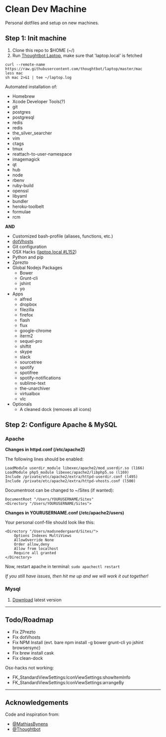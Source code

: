 # Clean Dev Machine

Personal dotfiles and setup on new machines.


## Step 1: Init machine

1. Clone this repo to $HOME (~/)
2. Run [Thoughtbot Laptop](https://github.com/thoughtbot/laptop), make sure that 'laptop.local' is fetched
```
curl --remote-name https://raw.githubusercontent.com/thoughtbot/laptop/master/mac
less mac
sh mac 2>&1 | tee ~/laptop.log
```

Automated installation of:
- Homebrew
- Xcode Developer Tools(?)
- git
- postgres
- postgresql
- redis
- redis
- the_silver_searcher
- vim
- ctags
- tmux
- reattach-to-user-namespace
- imagemagick
- qt
- hub
- node
- rbenv
- ruby-build
- openssl
- libyaml
- bundler
- heroku-toolbelt
- formulae
- rcm

**AND**

- Customized bash-profile (aliases, functions, etc.)
- [dotVhosts](github.com/madsnedergaard/dotVhosts)
- Git configuration
- OSX Hacks ([laptop.local #L152](https://github.com/madsnedergaard/cleandevmachine/blob/master/laptop.local#L152))
- Python and pip
- Zprezto
- Global Nodejs Packages
	- Bower
	- Grunt-cli
	- jshint
	- yo
- Apps
	- alfred
	- dropbox
	- filezilla
	- firefox
	- flash
	- flux
	- google-chrome
	- iterm2
	- sequel-pro
	- shiftit
	- skype
	- slack
	- sourcetree
	- spotify
	- spotifree
	- spotify-notifications
	- sublime-text
	- the-unarchiver
	- virtualbox
	- vlc
- Optionals
	- A cleaned dock (removes all icons)


## Step 2: Configure Apache & MySQL

### Apache

**Changes in httpd.conf (/etc/apache2)**

The following lines should be enabled:
```
LoadModule userdir_module libexec/apache2/mod_userdir.so (l166)
LoadModule php5_module libexec/apache2/libphp5.so (l169)
Include /private/etc/apache2/extra/httpd-userdir.conf (l495)
Include /private/etc/apache2/extra/httpd-vhosts.conf (l500)
```

Documentroot can be changed to ~/Sites (if wanted):
```
DocumentRoot "/Users/YOURUSERNAME/Sites"
<Directory "/Users/YOURUSERNAME/Sites">
```

**Changes in YOURUSERNAME.conf (/etc/apache2/users)**

Your personal conf-file should look like this:
```
<Directory "/Users/madsnedergaard/Sites/">
    Options Indexes MultiViews
    AllowOverride None
    Order allow,deny
    Allow from localhost
    Require all granted
</Directory>
```

Now, restart apache in terminal:
```sudo apachectl restart```

_If you still have issues, then hit me up and we will work it out together!_


### Mysql

1. [Download](http://dev.mysql.com/downloads/mysql/) latest version

---

## Todo/Roadmap

- Fix ZPrezto
- Fix dotVhosts
- Fix NPM Install (evt. bare npm install -g bower grunt-cli yo jshint browsersync)
- Fix brew install cask
- Fix clean-dock

Osx-hacks not working:
- FK_StandardViewSettings:IconViewSettings:showItemInfo
- FK_StandardViewSettings:IconViewSettings:arrangeBy

---

## Acknowledgements

Code and inspiration from:
- [@MathiasBynens](https://github.com/mathiasbynens)
- [@Thoughtbot](https://github.com/Thoughtbot/laptop)
